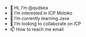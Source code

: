 - 👋 Hi, I’m @qudsea
- 👀 I’m interested in ICP Motoko
- 🌱 I’m currently learning Java
- 💞️ I’m looking to collaborate on ICP
- 📫 How to reach me email

<!---
qudsea/qudsea is a ✨ special ✨ repository because its `README.md` (this file) appears on your GitHub profile.
You can click the Preview link to take a look at your changes.
--->
